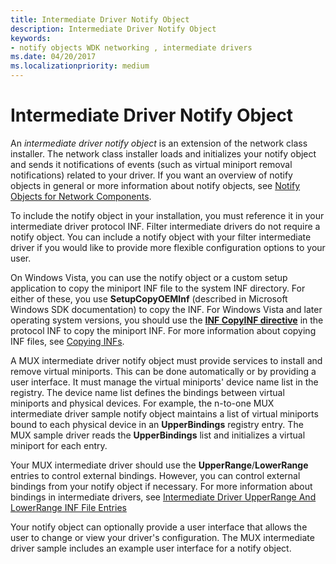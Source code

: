 ```yaml
---
title: Intermediate Driver Notify Object
description: Intermediate Driver Notify Object
keywords:
- notify objects WDK networking , intermediate drivers
ms.date: 04/20/2017
ms.localizationpriority: medium
---
```


# Intermediate Driver Notify Object





An *intermediate driver notify object* is an extension of the network class installer. The network class installer loads and initializes your notify object and sends it notifications of events (such as virtual miniport removal notifications) related to your driver. If you want an overview of notify objects in general or more information about notify objects, see [Notify Objects for Network Components](notify-objects-for-network-components.md).

To include the notify object in your installation, you must reference it in your intermediate driver protocol INF. Filter intermediate drivers do not require a notify object. You can include a notify object with your filter intermediate driver if you would like to provide more flexible configuration options to your user.

On Windows Vista, you can use the notify object or a custom setup application to copy the miniport INF file to the system INF directory. For either of these, you use **SetupCopyOEMInf** (described in Microsoft Windows SDK documentation) to copy the INF. For Windows Vista and later operating system versions, you should use the [**INF CopyINF directive**](../install/inf-copyinf-directive.md) in the protocol INF to copy the miniport INF. For more information about copying INF files, see [Copying INFs](../install/copying-inf-files.md).

A MUX intermediate driver notify object must provide services to install and remove virtual miniports. This can be done automatically or by providing a user interface. It must manage the virtual miniports' device name list in the registry. The device name list defines the bindings between virtual miniports and physical devices. For example, the n-to-one MUX intermediate driver sample notify object maintains a list of virtual miniports bound to each physical device in an **UpperBindings** registry entry. The MUX sample driver reads the **UpperBindings** list and initializes a virtual miniport for each entry.

Your MUX intermediate driver should use the **UpperRange**/**LowerRange** entries to control external bindings. However, you can control external bindings from your notify object if necessary. For more information about bindings in intermediate drivers, see [Intermediate Driver UpperRange And LowerRange INF File Entries](intermediate-driver-upperrange-and-lowerrange-inf-file-entries.md)

Your notify object can optionally provide a user interface that allows the user to change or view your driver's configuration. The MUX intermediate driver sample includes an example user interface for a notify object.

 

